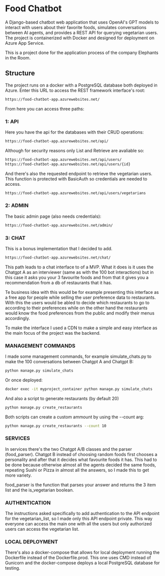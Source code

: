 # Food Chatbot

A Django-based chatbot web application that uses OpenAI's GPT models to interact with users about their favorite foods, simulates conversations between AI agents, and provides a REST API for querying vegetarian users. The project is containerized with Docker and designed for deployment on Azure App Service.

This is a project done for the application process of the company Elephants in the Room.

## Structure

The project runs on a docker with a PostgreSQL database both deployed in Azure.
Enter this URL to access the REST framework interface's root:
```bash
https://food-chatbot-app.azurewebsites.net/
```
From here you can access three paths:

### 1: API
Here you have the api for the databases with their CRUD operations:
```bash
https://food-chatbot-app.azurewebsites.net/api/
```
Although for security reasons only List and Retrieve are avaliable so: 
```bash
https://food-chatbot-app.azurewebsites.net/api/users/
https://food-chatbot-app.azurewebsites.net/api/users/{id}
```

And there's also the requested endpoint to retrieve the vegetarian users.
This function is protected with BasicAuth so credentials are needed to access.
```bash
https://food-chatbot-app.azurewebsites.net/api/users/vegetarians
```

### 2: ADMIN
The basic admin page (also needs credentials):
```bash
https://food-chatbot-app.azurewebsites.net/admin/
```

### 3: CHAT
This is a bonus implementation that I decided to add.
```bash
https://food-chatbot-app.azurewebsites.net/chat/
```
This path leads to a chat interface to of a MVP. What it does is it uses the Chatgpt A as an interviewer (same as with the 100 bot interactions) but in this case it asks you your 3 favourite foods and from that it gives you a recommendation from a db of restaurants that it has.

Te business idea with this would be for example presenting this interface as a free app for people while selling the user preference data to restaurants. With this the users would be abled to decide which restaurants to go to according to their preferences while on the other hand the restaurants would know the food preferences from the public and modify their menus accordingly.

To make the interface I used a CDN to make a simple and easy interface as the main focus of the project was the backend.

### MANAGEMENT COMMANDS
I made some management commands, for example simulate_chats.py to make the 100 conversations between Chatgpt A and Chatgpt B:
```bash
python manage.py simulate_chats
```
Or once deployed:
```bash
docker exec -it myproject_container python manage.py simulate_chats
```
And also a script to generate restaurants (by default 20)
```bash
python manage.py create_restaurants
```
Both scripts can create a custom ammount by using the --count arg:
```bash
python manage.py create_restaurants --count 10
```

### SERVICES
In services there's the two Chatgpt A/B classes and the parser (food_parser).
Chatgpt B instead of choosing random foods first chooses a personality and after that it decides what favourite foods it has. This had to be done because otherwise almost all the agents decided the same foods, repeating Sushi or Pizza in almost all the answers, so I made this to get more variety.

food_parser is the function that parses your answer and returns the 3 item list and the is_vegetarian boolean.

### AUTHENTICATION
The instructions asked specifically to add authentication to the API endpoint for the vegetarian_list, so I made only this API endpoint private. This way everyone can access the main one with all the users but only authorized users can access the vegetarian list.

### LOCAL DEPLOYMENT
There's also a docker-compose that allows for local deployment running the Dockerfile instead of the Dockerfile.prod. This one uses CMD instead of Gunicorn and the docker-compose deploys a local PostgreSQL database for testing.